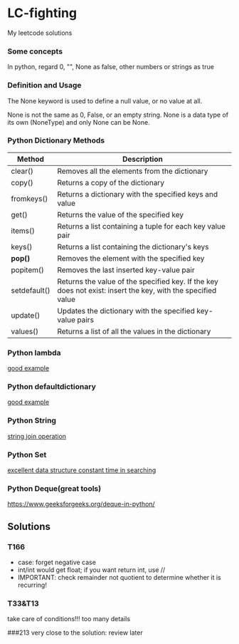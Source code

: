 # LC-fighting
My leetcode solutions


### Some concepts
In python, regard 0, "", None as false, other numbers or strings as true

### Definition and Usage
The None keyword is used to define a null value, or no value at all.

None is not the same as 0, False, or an empty string. None is a data type of its own (NoneType) and only None can be None.

### Python Dictionary Methods
| Method       | Description                                                  |
| ------------ | ------------------------------------------------------------ |
| clear()      | Removes all the elements from the dictionary                 |
| copy()       | Returns a copy of the dictionary                             |
| fromkeys()   | Returns a dictionary with the specified keys and value       |
| get()        | Returns the value of the specified key                       |
| items()      | Returns a list containing a tuple for each key value pair    |
| keys()       | Returns a list containing the dictionary's keys              |
| **pop()**    | Removes the element with the specified key                   |
| popitem()    | Removes the last inserted key-value pair                     |
| setdefault() | Returns the value of the specified key. If the key does not exist: insert the key, with the specified value |
| update()     | Updates the dictionary with the specified key-value pairs    |
| values()     | Returns a list of all the values in the dictionary           |

### Python lambda

[good example](https://zhuanlan.zhihu.com/p/80960485)

### Python defaultdictionary 

[good example](https://www.jianshu.com/p/bbd258f99fd3)

### Python String

[string join operation](https://www.programiz.com/python-programming/methods/string/join)

### Python Set

[excellent data structure constant time in searching](https://www.runoob.com/python3/python3-set.html)

### Python Deque(great tools)
https://www.geeksforgeeks.org/deque-in-python/

## Solutions

### T166

- case: forget negative case
- int/int would get float; if you want return int, use //
- IMPORTANT: check remainder not quotient to determine whether it is recurring!

### T33&T13
take care of conditions!!!
too many details

###213 
very close to the solution: review later